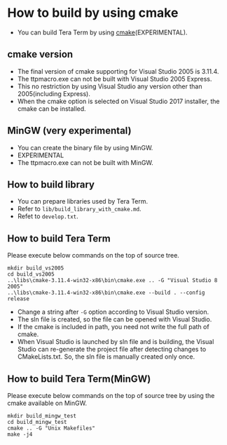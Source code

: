 ﻿# How to build by using cmake

- You can build Tera Term by using [cmake](<https://cmake.org/>)(EXPERIMENTAL).

## cmake version

- The final version of cmake supporting for Visual Studio 2005 is 3.11.4.
- The ttpmacro.exe can not be built with Visual Studio 2005 Express.
- This no restriction by using Visual Studio any version other than 2005(including Express).
- When the cmake option is selected on Visual Studio 2017 installer, the cmake can be installed.

## MinGW (very experimental)

- You can create the binary file by using MinGW.
- EXPERIMENTAL
- The ttpmacro.exe can not be built with MinGW.

## How to build library

- You can prepare libraries used by Tera Term.
- Refer to `lib/build_library_with_cmake.md`. 
- Refet to `develop.txt`.

## How to build Tera Term

Please execute below commands on the top of source tree.

    mkdir build_vs2005
    cd build_vs2005
    ..\libs\cmake-3.11.4-win32-x86\bin\cmake.exe .. -G "Visual Studio 8 2005"
    ..\libs\cmake-3.11.4-win32-x86\bin\cmake.exe --build . --config release

- Change a string after `-G` option according to Visual Studio version.
- The sln file is created, so the file can be opened with Visual Studio. 
- If the cmake is included in path, you need not write the full path of cmake.
- When Visual Studio is launched by sln file and is building, the Visual Studio can re-generate the project file after detecting changes to CMakeLists.txt. So, the sln file is manually created only once.

## How to build Tera Term(MinGW)

Please execute below commands on the top of source tree by using the cmake available on MinGW.

    mkdir build_mingw_test
    cd build_mingw_test
    cmake .. -G "Unix Makefiles"
    make -j4
